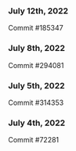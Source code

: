 ### July 12th, 2022

Commit #185347

### July 8th, 2022

Commit #294081

### July 5th, 2022

Commit #314353


### July 4th, 2022

Commit #72281
